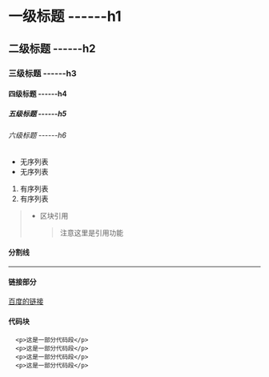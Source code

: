 #       一级标题  ------h1
##      二级标题  ------h2
###     三级标题  ------h3
####    四级标题  ------h4
#####   五级标题  ------h5
######  六级标题  ------h6

* 无序列表
* 无序列表

1. 有序列表
2. 有序列表

> * 区块引用
>   > 注意这里是引用功能

#### 分割线
-----------------------------

#### 链接部分
[百度的链接](http://www.baidu.com)
#### 代码块
```
  <p>这是一部分代码段</p>
  <p>这是一部分代码段</p>
  <p>这是一部分代码段</p>
  <p>这是一部分代码段</p>
```